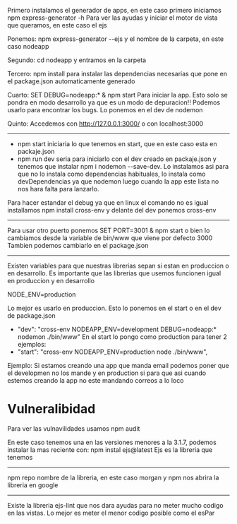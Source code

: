 
Primero instalamos el generador de apps, en este caso primero iniciamos
npm express-generator -h Para ver las ayudas y iniciar el motor de vista que queramos, en este caso el ejs

Ponemos:
npm express-generator --ejs y el nombre de la carpeta, en este caso nodeapp

Segundo:
cd nodeapp y entramos en la carpeta

Tercero:
npm install para instalar las dependencias necesarias que pone en el package.json automaticamente generado

Cuarto:
SET DEBUG=nodeapp:* & npm start Para iniciar la app. Esto solo se pondra en modo desarrollo ya que es un modo de depuracion!! Podemos usarlo para encontrar los bugs. Lo ponemos en el dev de nodemon

Quinto: 
Accedemos con http://127.0.0.1:3000/ o con localhost:3000

------------------------

- npm start iniciaria lo que tenemos en start, que en este caso esta en packaje.json
- npm run dev seria para iniciarlo con el dev creado en packaje.json y tenemos que instalar npm i nodemon --save-dev. Lo instalamos asi para que no lo   instala como dependencias habituales, lo instala como devDependencias ya que nodemon luego cuando la app este lista no nos hara falta para lanzarlo.

Para hacer estandar el debug ya que en linux el comando no es igual installamos npm install cross-env y delante del dev ponemos cross-env

--------------------

Para usar otro puerto ponemos SET PORT=3001 & npm start o bien lo cambiamos desde la variable de bin/www que viene por defecto 3000
Tambien podemos cambiarlo en el package.json

----------

Existen variables para que nuestras librerias sepan si estan en produccion o en desarrollo. Es importante que las librerias que usemos funcionen igual en produccion y en desarrollo

NODE_ENV=production

Lo mejor es usarlo en produccion. Esto lo ponemos en el start o en el dev de package.json
- "dev": "cross-env NODEAPP_ENV=development DEBUG=nodeapp:* nodemon ./bin/www"
En el start lo pongo como production para tener 2 ejemplos:
- "start": "cross-env NODEAPP_ENV=production node ./bin/www",

Ejemplo: Si estamos creando una app que manda email podemos poner que el developmen no los mande y en production si para que asi cuando estemos creando la app no este mandando correos a lo loco

# Vulneralibidad

Para ver las vulnavilidades usamos
npm audit

En este caso tenemos una en las versiones menores a la 3.1.7, podemos instalar la mas reciente con:
npm instal ejs@latest Ejs es la libreria que tenemos

------------------------

npm repo nombre de la libreria, en este caso morgan y npm nos abrira la libreria en google

----------------------

Existe la libreria ejs-lint que nos dara ayudas para no meter mucho codigo en las vistas. Lo mejor es meter el menor codigo posible como el esPar
